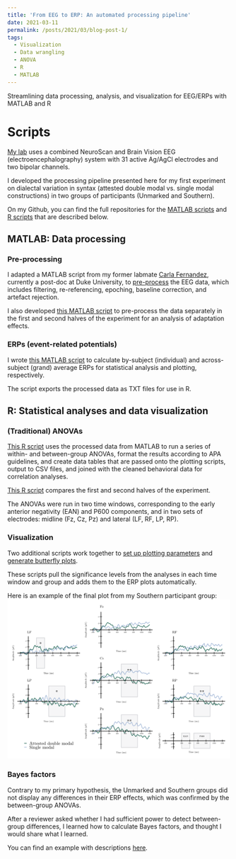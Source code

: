 ```yaml
---
title: 'From EEG to ERP: An automated processing pipeline'
date: 2021-03-11
permalink: /posts/2021/03/blog-post-1/
tags:
  - Visualization
  - Data wrangling
  - ANOVA
  - R
  - MATLAB
---
```


Streamlining data processing, analysis, and visualization for EEG/ERPs with MATLAB and R

Scripts
======

[My lab](https://sites.psu.edu/bildlab/) uses a combined NeuroScan and Brain Vision EEG (electroencephalography) system with 31 active Ag/AgCl electrodes and two bipolar channels. 

I developed the processing pipeline presented here for my first experiment on dialectal variation in syntax (attested double modal vs. single modal constructions) in two groups of participants (Unmarked and Southern).

On my Github, you can find the full repositories for the [MATLAB scripts](https://github.com/hollzzar/eeg-data-scripts) and [R scripts](https://github.com/hollzzar/erp-data-scripts) that are described below.

## MATLAB: Data processing

### Pre-processing

I adapted a MATLAB script from my former labmate [Carla Fernandez](https://www.linkedin.com/in/carla-fernandez-5ab404bb/), currently a post-doc at Duke University, to [pre-process](https://github.com/hollzzar/eeg-data-scripts/blob/master/DM_process.m) the EEG data, which includes filtering, re-referencing, epoching, baseline correction, and artefact rejection.

I also developed [this MATLAB script](https://github.com/hollzzar/eeg-data-scripts/blob/master/DM_process_half.m) to pre-process the data separately in the first and second halves of the experiment for an analysis of adaptation effects.

### ERPs (event-related potentials)

I wrote [this MATLAB script](https://github.com/hollzzar/eeg-data-scripts/blob/master/DM_analysis.m) to calculate by-subject (individual) and across-subject (grand) average ERPs for statistical analysis and plotting, respectively. 

The script exports the processed data as TXT files for use in R.

## R: Statistical analyses and data visualization

### (Traditional) ANOVAs

[This R script](https://github.com/hollzzar/erp-data-scripts/blob/main/1a_group_analysis.R) uses the processed data from MATLAB to run a series of within- and between-group ANOVAs, format the results according to APA guidelines, and create data tables that are passed onto the plotting scripts, output to CSV files, and joined with the cleaned behavioral data for correlation analyses.

[This R script](https://github.com/hollzzar/erp-data-scripts/blob/main/1b_group_analysis_halves.R) compares the first and second halves of the experiment. 

The ANOVAs were run in two time windows, corresponding to the early anterior negativity (EAN) and P600 components, and in two sets of electrodes: midline (Fz, Cz, Pz) and lateral (LF, RF, LP, RP).

### Visualization

Two additional scripts work together to [set up plotting parameters](https://github.com/hollzzar/erp-data-scripts/blob/main/2_plot_format.R) and [generate butterfly plots](https://github.com/hollzzar/erp-data-scripts/blob/main/3_erp_plots.R). 

These scripts pull the significance levels from the analyses in each time window and group and adds them to the ERP plots automatically.

Here is an example of the final plot from my Southern participant group: ![Southern group butterfly plot](/images/SUSE_erp.png)

### Bayes factors

Contrary to my primary hypothesis, the Unmarked and Southern groups did not display any differences in their ERP effects, which was confirmed by the between-group ANOVAs. 

After a reviewer asked whether I had sufficient power to detect between-group differences, I learned how to calculate Bayes factors, and thought I would share what I learned.

You can find an example with descriptions [here](https://htmlpreview.github.io/?https://github.com/hollzzar/erp-data-scripts/blob/main/4_bayes_example.html).